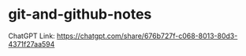 # git-and-github-notes

ChatGPT Link: https://chatgpt.com/share/676b727f-c068-8013-80d3-4371f27aa594
